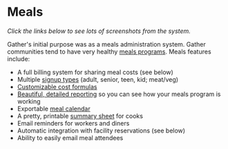 # Meals

_Click the links below to see lots of screenshots from the system._

Gather's initial purpose was as a meals administration system. Gather communities tend to have very healthy [meals programs](assets/screenshots/meals-index.png). Meals features include:

* A full billing system for sharing meal costs (see below)
* Multiple [signup types](assets/screenshots/view-meal.png) (adult, senior, teen, kid; meat/veg)
* [Customizable cost formulas](assets/screenshots/meal-formula-form.png)
* [Beautiful, detailed reporting](assets/screenshots/meals-report.png) so you can see how your meals program is working
* Exportable [meal calendar](assets/screenshots/meal-calendar-entries.png)
* A pretty, printable [summary sheet](assets/screenshots/meal-summary.png) for cooks
* Email reminders for workers and diners
* Automatic integration with facility reservations (see below)
* Ability to easily email meal attendees
